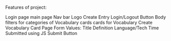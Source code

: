 Features of project:

Login page
main page
  Nav bar
    Logo
    Create Entry
    Login/Logout Button
  Body
    filters for categories of Vocabulary cards
    cards for Vocabulary
Create Vocabulary Card Page
  Form Values:
    Title
    Definition
    Language/Tech
    Time Submitted using JS
    Submit Button
